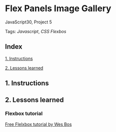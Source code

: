 # Flex Panels Image Gallery
JavaScript30, Project 5

Tags: *Javascript*, *CSS Flexbos*


## Index

[1. Instructions](#1-instructions/) 

[2. Lessons learned](#2-lessons-learned)



## 1. Instructions



## 2. Lessons learned
### Flexbox tutorial
[Free Flelxbox tutorial by Wes Bos](www.flexbox.io) 
